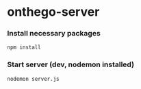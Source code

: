 # onthego-server
### Install necessary packages
```
npm install
```
### Start server (dev, nodemon installed) 
```
nodemon server.js
```
